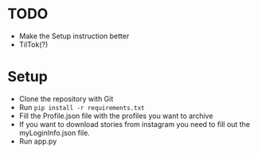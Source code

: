 # TODO 
- Make the Setup instruction better
- TilTok(?)



# Setup
- Clone the repository with Git
- Run `pip install -r requirements.txt`
- Fill the Profile.json file with the profiles you want to archive
- If you want to download stories from instagram you need to fill out the myLoginInfo.json file.
- Run app.py
